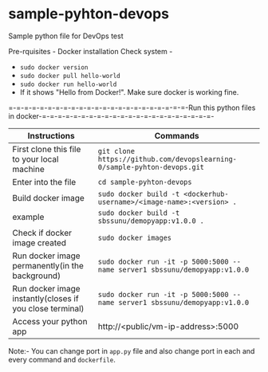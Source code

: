 # sample-pyhton-devops
Sample python file for DevOps test

Pre-rquisites - Docker installation
Check system - 
- ```sudo docker version```
- ```sudo docker pull hello-world```
- ```sudo docker run hello-world```
- If it shows "Hello from Docker!". Make sure docker is working fine.

=-=-=-=-=-=-=-=-=-=-=-=-=-=-=-=-=-=-=-=-=-=-=-Run this python files in docker-=-=-=-=-=-=-=-=-=-=-=-=-=-=-=-=-=-=-=-=-=-=-

| Instructions | Commands |
| ------ | ------ |
| First clone this file to your local machine | ```git clone https://github.com/devopslearning-0/sample-pyhton-devops.git``` |
| Enter into the file | ```cd sample-pyhton-devops``` |
| Build docker image | ```sudo docker build -t <dockerhub-username>/<image-name>:<version> .``` |
| example | ```sudo docker build -t sbssunu/demopyapp:v1.0.0 .``` |
| Check if docker image created | ```sudo docker images``` |
| Run docker image permanently(in the background) | ```sudo docker run -it -p 5000:5000 --name server1 sbssunu/demopyapp:v1.0.0``` |
| Run docker image instantly(closes if you close terminal) | ```sudo docker run -it -p 5000:5000 --name server1 sbssunu/demopyapp:v1.0.0``` |
| Access your python app | http://<public/vm-ip-address>:5000 |


Note:- You can change port in ```app.py``` file and also change port in each and every command and ```dockerfile```.

